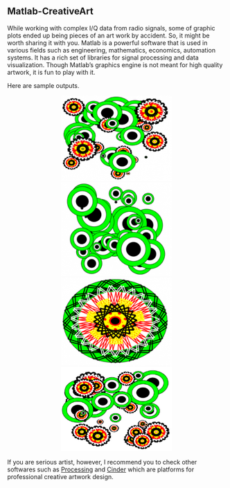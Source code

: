 ## Matlab-CreativeArt

While working with complex I/Q data from radio signals, some of graphic plots ended up being pieces of an art work by accident. So, it might be worth sharing it with you. Matlab is a powerful software that is used in various fields such as engineering, mathematics, economics, automation systems. It has a rich set of libraries for signal processing and data visualization. Though Matlab’s graphics engine is not meant for high quality artwork, it is fun to play with it. 

Here are sample outputs.

<p align="center">
  <img src="images/MatlabArt1.png" alt="" width="256" height="auto"/>
  <img src="images/MatlabArt2.png" alt="" width="256" height="auto"/>
  <img src="images/MatlabArt3.png" alt="" width="256" height="auto"/>
  <img src="images/MatlabArt4.png" alt="" width="256" height="auto"/>
</p>

If you are serious artist, however, I recommend you to check other softwares such as [Processing](https://processing.org/) and [Cinder](https://libcinder.org/) which are platforms for professional creative artwork design.

